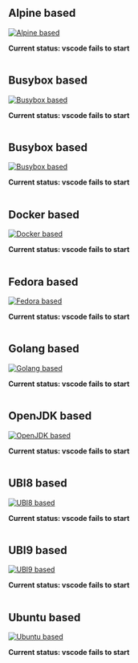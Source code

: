 ## Alpine based

[![Alpine based](https://img.shields.io/static/v1?label=alpine%20based&message=vscode&logo=eclipseche&color=FDB940&labelColor=525C86)](https://che-dogfooding.apps.che-dev.x6e0.p1.openshiftapps.com/#https://github.com/l0rd/cloud-dev-images?image=quay.io/mloriedo/cloud-dev-images:alpine&che-editor=che-incubator/che-code/insiders)

**Current status: vscode fails to start**
```
```

## Busybox based

[![Busybox based](https://img.shields.io/static/v1?label=busybox%20based&message=vscode&logo=eclipseche&color=FDB940&labelColor=525C86)](https://che-dogfooding.apps.che-dev.x6e0.p1.openshiftapps.com/#https://github.com/l0rd/cloud-dev-images?image=quay.io/mloriedo/cloud-dev-images:busybox&che-editor=che-incubator/che-code/insiders)

**Current status: vscode fails to start**
```
```

## Busybox based

[![Busybox based](https://img.shields.io/static/v1?label=busybox%20based&message=vscode&logo=eclipseche&color=FDB940&labelColor=525C86)](https://che-dogfooding.apps.che-dev.x6e0.p1.openshiftapps.com/#https://github.com/l0rd/cloud-dev-images?image=quay.io/mloriedo/cloud-dev-images:busybox&che-editor=che-incubator/che-code/insiders)

**Current status: vscode fails to start**
```
```

## Docker based

[![Docker based](https://img.shields.io/static/v1?label=docker%20based&message=vscode&logo=eclipseche&color=FDB940&labelColor=525C86)](https://che-dogfooding.apps.che-dev.x6e0.p1.openshiftapps.com/#https://github.com/l0rd/cloud-dev-images?image=quay.io/mloriedo/cloud-dev-images:docker&che-editor=che-incubator/che-code/insiders)

**Current status: vscode fails to start**
```
```

## Fedora based

[![Fedora based](https://img.shields.io/static/v1?label=fedora%20based&message=vscode&logo=eclipseche&color=FDB940&labelColor=525C86)](https://che-dogfooding.apps.che-dev.x6e0.p1.openshiftapps.com/#https://github.com/l0rd/cloud-dev-images?image=quay.io/mloriedo/cloud-dev-images:fedora&che-editor=che-incubator/che-code/insiders)

**Current status: vscode fails to start**
```
```

## Golang based

[![Golang based](https://img.shields.io/static/v1?label=golang%20based&message=vscode&logo=eclipseche&color=FDB940&labelColor=525C86)](https://che-dogfooding.apps.che-dev.x6e0.p1.openshiftapps.com/#https://github.com/l0rd/cloud-dev-images?image=quay.io/mloriedo/cloud-dev-images:golang&che-editor=che-incubator/che-code/insiders)

**Current status: vscode fails to start**
```
```

## OpenJDK based

[![OpenJDK based](https://img.shields.io/static/v1?label=openjdk%20based&message=vscode&logo=eclipseche&color=FDB940&labelColor=525C86)](https://che-dogfooding.apps.che-dev.x6e0.p1.openshiftapps.com/#https://github.com/l0rd/cloud-dev-images?image=quay.io/mloriedo/cloud-dev-images:openjdk&che-editor=che-incubator/che-code/insiders)

**Current status: vscode fails to start**
```
```

## UBI8 based

[![UBI8 based](https://img.shields.io/static/v1?label=ubi8%20based&message=vscode&logo=eclipseche&color=FDB940&labelColor=525C86)](https://che-dogfooding.apps.che-dev.x6e0.p1.openshiftapps.com/#https://github.com/l0rd/cloud-dev-images?image=quay.io/mloriedo/cloud-dev-images:ubi8&che-editor=che-incubator/che-code/insiders)

**Current status: vscode fails to start**
```
```

## UBI9 based

[![UBI9 based](https://img.shields.io/static/v1?label=ubi9%20based&message=vscode&logo=eclipseche&color=FDB940&labelColor=525C86)](https://che-dogfooding.apps.che-dev.x6e0.p1.openshiftapps.com/#https://github.com/l0rd/cloud-dev-images?image=quay.io/mloriedo/cloud-dev-images:ubi9&che-editor=che-incubator/che-code/insiders)

**Current status: vscode fails to start**
```
```

## Ubuntu based

[![Ubuntu based](https://img.shields.io/static/v1?label=ubuntu%20based&message=vscode&logo=eclipseche&color=FDB940&labelColor=525C86)](https://che-dogfooding.apps.che-dev.x6e0.p1.openshiftapps.com/#https://github.com/l0rd/cloud-dev-images?image=quay.io/mloriedo/cloud-dev-images:ubuntu&che-editor=che-incubator/che-code/insiders)

**Current status: vscode fails to start**
```
```
